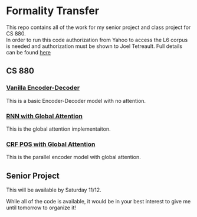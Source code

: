 # Formality Transfer
This repo contains all of the work for my senior project and class project for CS 880. <br>
In order to run this code authorization from Yahoo to access the L6 corpus is needed 
and authorization must be shown to Joel Tetreault. Full details can be found [here](https://github.com/raosudha89/GYAFC-corpus)

## CS 880
### [Vanilla Encoder-Decoder](https://github.com/sms1097/formality-transfer/blob/master/Supervised/Custom%20Implementation/Vanilla%20Encoder%20Decoder.ipynb)
This is a basic Encoder-Decoder model with no attention.

### [RNN with Global Attention](https://github.com/sms1097/formality-transfer/blob/master/Supervised/Custom%20Implementation/Global%20Attention%20Model.ipynb)
This is the global attention implementaiton.

### [CRF POS with Global Attention](https://github.com/sms1097/formality-transfer/blob/master/Supervised/ED%20Experiments/CRF%20POS%20Concat.ipynb)
This is the parallel encoder model with global attention.

## Senior Project
This will be available by Saturday 11/12. 

While all of the code is available, it would be in your best interest to give me until tomorrow to organize it!
